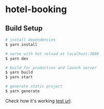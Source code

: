 # hotel-booking

## Build Setup

```bash
# install dependencies
$ yarn install

# serve with hot reload at localhost:3000
$ yarn dev

# build for production and launch server
$ yarn build
$ yarn start

# generate static project
$ yarn generate
```

Check how it's working [test url](https://hotel-booking-geosantana.netlify.app).
